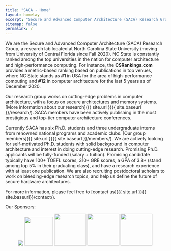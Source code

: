 ```yaml
---
title: "SACA - Home"
layout: homelay
excerpt: "Secure and Advanced Computer Architecture (SACA) Research Group."
sitemap: false
permalink: /
---
```


We are the Secure and Advanced Computer Architecture (SACA) Research Group, a research lab located at North Carolina State University (moving from University of Central Florida since Fall 2020). NC State is constantly ranked among the top universities in the nation for computer architecture and high-performance computing. For instance, the <b> CSRankings.com </b> provides a metric-based ranking based on publications in top venues, where NC State stands as  <b> #1 </b> in USA for the area of high-performance computing and  <b>#12</b> in computer architecture for the last 5 years as of December 2020.  

Our research group works on cutting-edge problems in computer architecture, with a focus on secure architectures and memory systems. [More information about our research]({{ site.url }}{{ site.baseurl }}/research/). SACA members have been actively publishing in the most prestigious and top-tier computer architecture conferences.

Currently SACA has six Ph.D. students and three undergraduate interns from renowned national programs and academic clubs. [Our group members]({{ site.url }}{{ site.baseurl }}/members/). We are actively looking for self-motivated Ph.D. students with solid background in computer architecture and interest in doing cutting-edge research. Promising Ph.D. applicants will be fully-funded (salary + tuition). Promising candidate typically have 100+ TOEFL scores, 310+ GRE scores, a GPA of 3.8+ (stand among top 5% in their graduating class), and have a research experience with at least one publication. We are also recruiting postdoctoral scholars to work on bleeding-edge research topics, and help us define the future of secure hardware architectures.


For more information, please feel free to [contact us]({{ site.url }}{{ site.baseurl}}/contact/).
  
Our Sponsors:

<figure class="fourth">
  <!--<img src="{{ site.url }}{{ site.baseurl }}/images/logopic/sponsorlogo.jpg" style="width: 120px">-->
  <p>
    <a href="http://www.sandia.gov"><img src="{{ site.url }}{{ site.baseurl }}/images/logopic/sandia.svg" style="width=120px"></a>
    <a href="http://www.navsea.navy.mil/Home/Warfare-Centers/"><img src="{{ site.url }}{{ site.baseurl}}/images/logopic/NSWC_logo.png" style = "width: 90px;"></a>
    <a href="https://www.nsf.gov"><img src="{{ site.url}}{{site.baseurl}}/images/logopic/NSF_4-Color_bitmap_Logo.png" style= "width: 100px;"></a>
    <a href="https://www.public.navy.mil/spawar/Pages/default.aspx"><img src="{{ site.url}}{{site.baseurl}}/images/logopic/spawar.gif" style= "width: 100px;"></a>
    <a href="https://www.darpa.mil/"><img src="{{ site.url}}{{site.baseurl}}/images/logopic/darpa.jpg" style= "width: 100px;"></a>
  </p>
</figure>






